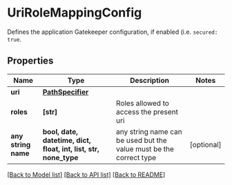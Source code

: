 # UriRoleMappingConfig

Defines the application Gatekeeper configuration, if enabled (i.e. `secured: true`.

## Properties
Name | Type | Description | Notes
------------ | ------------- | ------------- | -------------
**uri** | [**PathSpecifier**](PathSpecifier.md) |  | 
**roles** | **[str]** | Roles allowed to access the present uri | 
**any string name** | **bool, date, datetime, dict, float, int, list, str, none_type** | any string name can be used but the value must be the correct type | [optional]

[[Back to Model list]](../README.md#documentation-for-models) [[Back to API list]](../README.md#documentation-for-api-endpoints) [[Back to README]](../README.md)


